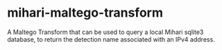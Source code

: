 # mihari-maltego-transform
A Maltego Transform that can be used to query a local Mihari sqlite3 database, to return the detection name associated with an IPv4 address.
